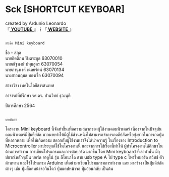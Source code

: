 # Sck [SHORTCUT KEYBOAR]
created by Ardunio Leonardo<br>
『[ **YOUTUBE** ](https://www.youtube.com/watch?v=Wz_yLwDMHPM)』┇『[ **WEBSITE** ](https://mini-keyboard-7cbfa.web.app/)』



                                                                         หัวข้อ	Mini keyboard
                                                                         
			    
   ชื่อ - สกุล   
นายกิตติภพ  ปังตระกูล 63070010<br>
นายณัฐพงษ์ ปทุมสูตร 63070054<br>
นายภานุพงศ์ เฉลยรัตน์ 63070134<br>
นางสาวนฤมล ทองเชื้อ 63070094<br>

สาขาวิชา           เทคโนโลยีสารสนเทศ

อาจารย์ที่ปรึกษา		รศ.ดร. ปานวิทย์ ธุวะนุติ

ปีการศึกษา			2564



                                                                                 บทคัดย่อ

   โครงงาน Mini keyboard นี้จัดทำขึ้นเพื่อความสดวกของผู้ใช้งานคอมพิวเตอร์ เนื่องจากในปัจจุบัน คอมพิวเตอร์มีปุ่มคีย์ลัด มากมายทำให้มีผู้ใช้ส่วนหนึ่งไม่สามารถจำการกดคีย์ลัดหรือยุ่งยากในการกดปุ่มที่หลากหลาย   เพื่อให้เกิดความ
สดวกกับผู้ใช้งานเราจึงได้นำความรู้ ในเรื่องของ Introduction to Microcontroller มาประยุกต์ใช้ในโครงงานนี้ และจากการใช้เรื่องนี้ทำให้ ผู้ทำโครงงานได้คึกษาในด้านการทำงาน การเขียนโปรแกรมและการต่อบอร์ด มากขึ้น 
โดย Mini keyboard ที่เราทำนั้น มีอุปกรณ์หลักๆเป็น บอร์ด อาดูโน่ รุ่น ลีโอนาโด สาย usb type A ไป type c โพรโทบอร์ด สวิทช์ ตัวต้านทาน และใช้โปรแกรม Arduino เพื่อนำมาเขียนโปรมแกรมการทำงาน และ มาสร้าง
เป็นปุ่มคีย์ลัดต่างๆ เช่น ปุ่มล็อคหน้าจอวินโดว์ ปุ่มแคปหน้าจอ ปุ่มย้อนกลับ เป็นต้น



